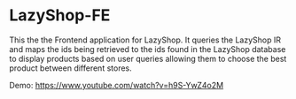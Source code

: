 # LazyShop-FE
This the the Frontend application for LazyShop. It queries the LazyShop IR and maps the ids being retrieved to the ids found in the LazyShop database to display products based on user queries allowing them to choose the best product between different stores.

Demo:
https://www.youtube.com/watch?v=h9S-YwZ4o2M
